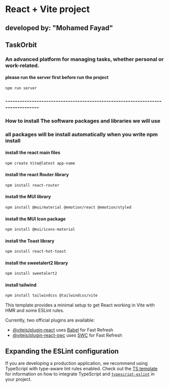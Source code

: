 # React + Vite project

## developed by: "Mohamed Fayad"

## TaskOrbit

### An advanced platform for managing tasks, whether personal or work-related.

#### please run the server first before run the project
```bash
npm run server
```
### -------------------------------------------------------------------------------

### How to install The software packages and libraries we will use
### all packages will be install automatically when you write npm install

#### install the react main files
```bash
npm create Vite@latest app-name
```
#### install the react Router library
```bash
npm install react-router
```
#### install the MUI library
```bash
npm install @mui/material @emotion/react @emotion/styled
```
#### install the MUI Icon package
```bash
npm install @mui/icons-material
```
#### install the Toast library
```bash
npm install react-hot-toast
```
#### install the sweetalert2 library
```bash
npm install sweetalert2
```
#### install tailwind
```bash
npm install tailwindcss @tailwindcss/vite
```

This template provides a minimal setup to get React working in Vite with HMR and some ESLint rules.

Currently, two official plugins are available:

- [@vitejs/plugin-react](https://github.com/vitejs/vite-plugin-react/blob/main/packages/plugin-react) uses [Babel](https://babeljs.io/) for Fast Refresh
- [@vitejs/plugin-react-swc](https://github.com/vitejs/vite-plugin-react/blob/main/packages/plugin-react-swc) uses [SWC](https://swc.rs/) for Fast Refresh

## Expanding the ESLint configuration

If you are developing a production application, we recommend using TypeScript with type-aware lint rules enabled. Check out the [TS template](https://github.com/vitejs/vite/tree/main/packages/create-vite/template-react-ts) for information on how to integrate TypeScript and [`typescript-eslint`](https://typescript-eslint.io) in your project.